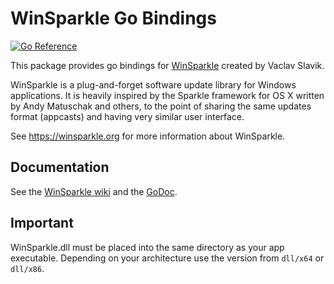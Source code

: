 # WinSparkle Go Bindings

[![Go Reference](https://pkg.go.dev/badge/github.com/abemedia/go-winsparkle.svg)](https://pkg.go.dev/github.com/abemedia/go-winsparkle)

This package provides go bindings for [WinSparkle](https://github.com/vslavik/winsparkle) created by
Vaclav Slavik.

WinSparkle is a plug-and-forget software update library for Windows applications. It is heavily
inspired by the Sparkle framework for OS X written by Andy Matuschak and others, to the point of
sharing the same updates format (appcasts) and having very similar user interface.

See https://winsparkle.org for more information about WinSparkle.

## Documentation

See the [WinSparkle wiki](https://github.com/vslavik/winsparkle/wiki) and the
[GoDoc](https://pkg.go.dev/github.com/abemedia/go-winsparkle?tab=doc).

## Important

WinSparkle.dll must be placed into the same directory as your app executable. Depending on your
architecture use the version from `dll/x64` or `dll/x86`.
